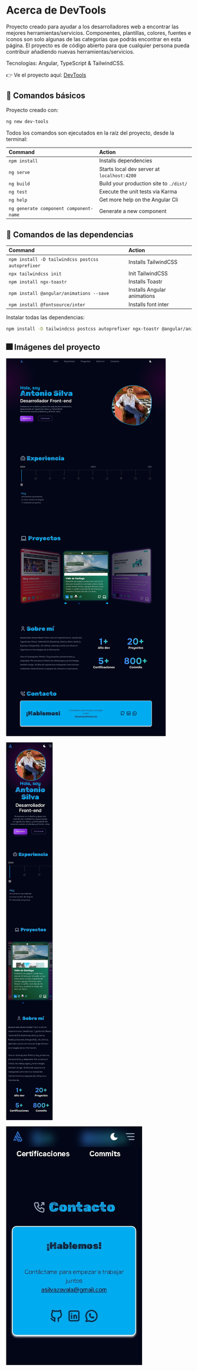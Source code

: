 # Acerca de DevTools

Proyecto creado para ayudar a los desarrolladores web a encontrar las mejores herramientas/servicios. Componentes, plantillas, colores, fuentes e iconos son solo algunas de las categorías que podrás encontrar en esta página. El proyecto es de código abierto para que cualquier persona pueda contribuir añadiendo nuevas herramientas/servicios.

Tecnologías: Angular, TypeScript & TailwindCSS.

👉 Ve el proyecto aquí: [DevTools](https://as-work.vercel.app/)

## 🧞 Comandos básicos

Proyecto creado con:

```sh
ng new dev-tools
```

Todos los comandos son ejecutados en la raíz del proyecto, desde la terminal:

| Command                                | Action                                      |
| :------------------------------------- | :------------------------------------------ |
| `npm install`                          | Installs dependencies                       |
| `ng serve`                             | Starts local dev server at `localhost:4200` |
| `ng build`                             | Build your production site to `./dist/`     |
| `ng test`                              | Execute the unit tests via Karma            |
| `ng help`                              | Get more help on the Angular Cli            |
| `ng generate component component-name` | Generate a new component                    |

## 👀 Comandos de las dependencias

| Command                                           | Action                      |
| :------------------------------------------------ | :-------------------------- |
| `npm install -D tailwindcss postcss autoprefixer` | Installs TailwindCSS        |
| `npx tailwindcss init`                            | Init TailwindCSS            |
| `npm install ngx-toastr`                          | Installs Toastr             |
| `npm install @angular/animations --save`          | Installs Angular animations |
| `npm install @fontsource/inter`                   | Installs font inter         |

Instalar todas las dependencias:

```sh
npm install -D tailwindcss postcss autoprefixer ngx-toastr @angular/animations --save @fontsource/inter
```

## 🎆 Imágenes del proyecto

![logo](https://github.com/Asilvazavala/My-Portfolio/blob/31a5873c76318590e97c59254027e6e2686c5272/src/imagenes/Mobile/Portfolio/portfolio.png)

![logo](https://github.com/Asilvazavala/My-Portfolio/blob/31a5873c76318590e97c59254027e6e2686c5272/src/imagenes/Mobile/Portfolio/portfolioMobile.png)

![logo](https://github.com/Asilvazavala/My-Portfolio/blob/31a5873c76318590e97c59254027e6e2686c5272/src/imagenes/Mobile/Portfolio/portfolioMobile2.png)
